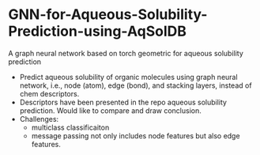 # GNN-for-Aqueous-Solubility-Prediction-using-AqSolDB
A graph neural network based on torch geometric for aqueous solubility prediction
* Predict aqueous solubility of organic molecules using graph neural network, i.e., node (atom), edge (bond), and stacking layers, instead of chem descriptors.
* Descriptors have been presented in the repo aqueous solubility prediction. Would like to compare and draw conclusion.
* Challenges:
  - multiclass classificaiton
  - message passing not only includes node features but also edge features.
